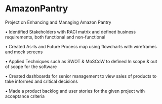 # AmazonPantry
Project on Enhancing and Managing Amazon Pantry

• Identified Stakeholders with RACI matrix and defined business requirements, both functional and non-functional

• Created As-Is and Future Process map using flowcharts with wireframes and mock screens

• Applied Techniques such as SWOT & MoSCoW to defined In scope & out of scope for the software

• Created dashboards for senior management to view sales of products to take informed and critical decisions

• Made a product backlog and user stories for the given project with acceptance criteria
